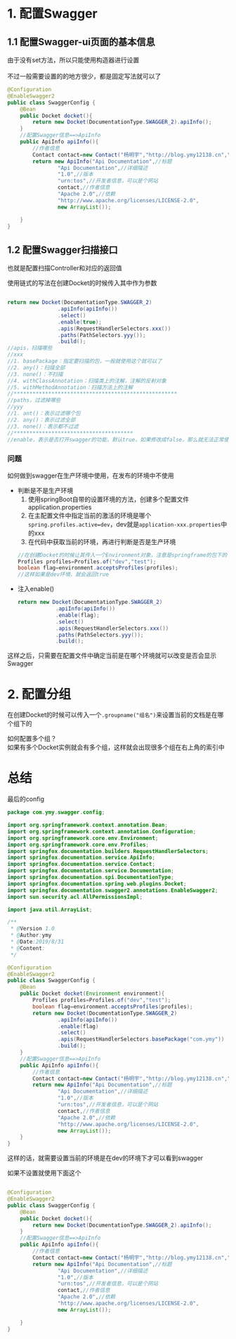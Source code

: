 # 1. 配置Swagger
## 1.1 配置Swagger-ui页面的基本信息
由于没有set方法，所以只能使用构造器进行设置
<br/><br/>
不过一般需要设置的的地方很少，都是固定写法就可以了
```java
@Configuration
@EnableSwagger2
public class SwaggerConfig {
    @Bean
    public Docket docket(){
        return new Docket(DocumentationType.SWAGGER_2).apiInfo();
    }
    //配置Swagger信息==>ApiInfo
    public ApiInfo apiInfo(){
        //作者信息
        Contact contact=new Contact("杨明宇","http://blog.ymy12138.cn","1064576969@qq.com");
        return new ApiInfo("Api Documentation",//标题
                "Api Documentation",//详细描述
                "1.0",//版本
                "urn:tos",//开发者信息，可以是个网站
                contact,//作者信息
                "Apache 2.0",//依赖
                "http://www.apache.org/licenses/LICENSE-2.0",
                new ArrayList());

    }
}

```

## 1.2 配置Swagger扫描接口
也就是配置扫描Controller和对应的返回值

使用链式的写法在创建Docket的时候传入其中作为参数

```java

return new Docket(DocumentationType.SWAGGER_2)
                .apiInfo(apiInfo())
                .select()
                .enable(true);
                .apis(RequestHandlerSelectors.xxx())
                .paths(PathSelectors.yyy());
                .build();
//apis，扫描哪些
//xxx
//1. basePackage：指定要扫描的包，一般就使用这个就可以了
//2. any()：扫描全部
//3. none()：不扫描
//4. withClassAnnotation：扫描类上的注解，注解的反射对象
//5. withMethodAnnotation：扫描方法上的注解
//****************************************************
//paths，过滤掉哪些
//yyy
//1. ant()：表示过滤哪个包
//2. any()：表示过滤全部
//3. none()：表示都不过滤
//**************************************
//enable，表示是否打开swagger的功能，默认true，如果修改成false，那么就无法正常使用swagger功能

```
### 问题
如何做到swagger在生产环境中使用，在发布的环境中不使用
+ 判断是不是生产环境
    1. 使用springBoot自带的设置环境的方法，创建多个配置文件application.properties
    2. 在主配置文件中指定当前的激活的环境是哪个`spring.profiles.active=dev`，dev就是`application-xxx.properties`中的xxx
    3. 在代码中获取当前的环境，再进行判断是否是生产环境
    ```java
    //在创建Docket的时候让其传入一个Environment对象，注意是springframe的包下的
    Profiles profiles=Profiles.of("dev","test");
    boolean flag=environment.acceptsProfiles(profiles);
    //这样如果是dev环境，就会返回true
    ```
+ 注入enable()
    ```java
    return new Docket(DocumentationType.SWAGGER_2)
                .apiInfo(apiInfo())
                .enable(flag);
                .select()
                .apis(RequestHandlerSelectors.xxx())
                .paths(PathSelectors.yyy());
                .build();
    ```
这样之后，只需要在配置文件中确定当前是在哪个环境就可以改变是否会显示Swagger

# 2. 配置分组
在创建Docket的时候可以传入一个`.groupname("组名")`来设置当前的文档是在哪个组下的

如何配置多个组？<br/>
如果有多个Docket实例就会有多个组，这样就会出现很多个组在右上角的索引中









# 总结
最后的config
```java
package com.ymy.swagger.config;

import org.springframework.context.annotation.Bean;
import org.springframework.context.annotation.Configuration;
import org.springframework.core.env.Environment;
import org.springframework.core.env.Profiles;
import springfox.documentation.builders.RequestHandlerSelectors;
import springfox.documentation.service.ApiInfo;
import springfox.documentation.service.Contact;
import springfox.documentation.service.Documentation;
import springfox.documentation.spi.DocumentationType;
import springfox.documentation.spring.web.plugins.Docket;
import springfox.documentation.swagger2.annotations.EnableSwagger2;
import sun.security.acl.AllPermissionsImpl;

import java.util.ArrayList;

/**
 * @Version 1.0
 * @Author:ymy
 * @Date:2019/8/31
 * @Content:
 */

@Configuration
@EnableSwagger2
public class SwaggerConfig {
    @Bean
    public Docket docket(Environment environment){
        Profiles profiles=Profiles.of("dev","test");
        boolean flag=environment.acceptsProfiles(profiles);
        return new Docket(DocumentationType.SWAGGER_2)
                .apiInfo(apiInfo())
                .enable(flag)
                .select()
                .apis(RequestHandlerSelectors.basePackage("com.ymy"))
                .build();
    }
    //配置Swagger信息==>ApiInfo
    public ApiInfo apiInfo(){
        //作者信息
        Contact contact=new Contact("杨明宇","http://blog.ymy12138.cn","1064576969@qq.com");
        return new ApiInfo("Api Documentation",//标题
                "Api Documentation",//详细描述
                "1.0",//版本
                "urn:tos",//开发者信息，可以是个网站
                contact,//作者信息
                "Apache 2.0",//依赖
                "http://www.apache.org/licenses/LICENSE-2.0",
                new ArrayList());
    }
}

```
这样的话，就需要设置当前的环境是在dev的环境下才可以看到swagger

如果不设置就使用下面这个

```java

@Configuration
@EnableSwagger2
public class SwaggerConfig {
    @Bean
    public Docket docket(){
        return new Docket(DocumentationType.SWAGGER_2).apiInfo();
    }
    //配置Swagger信息==>ApiInfo
    public ApiInfo apiInfo(){
        //作者信息
        Contact contact=new Contact("杨明宇","http://blog.ymy12138.cn","1064576969@qq.com");
        return new ApiInfo("Api Documentation",//标题
                "Api Documentation",//详细描述
                "1.0",//版本
                "urn:tos",//开发者信息，可以是个网站
                contact,//作者信息
                "Apache 2.0",//依赖
                "http://www.apache.org/licenses/LICENSE-2.0",
                new ArrayList());

    }
}
```
